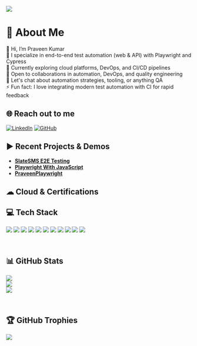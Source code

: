 [![](https://visitcount.itsvg.in/api?id=praveen2567&icon=0&color=1)](https://visitcount.itsvg.in)

<!-- Proudly created with GPRM ( https://gprm.itsvg.in ) -->

# 💫 About Me
👋 Hi, I’m Praveen Kumar  
🔭 I specialize in end-to-end test automation (web & API) with Playwright and Cypress  
🌱 Currently exploring cloud platforms, DevOps, and CI/CD pipelines  
🤝 Open to collaborations in automation, DevOps, and quality engineering  
💬 Let's chat about automation strategies, tooling, or anything QA  
⚡ Fun fact: I love integrating modern test automation with CI for rapid feedback

## 🌐 Reach out to me
[![LinkedIn](https://img.shields.io/badge/LinkedIn-%230077B5.svg?logo=linkedin&logoColor=white)](https://www.linkedin.com/in/mtpraveenkumar/) 
[![GitHub](https://img.shields.io/badge/GitHub-%2312100E.svg?logo=github&logoColor=white)](https://github.com/praveen2567)  

## ▶️ Recent Projects & Demos
- [**SlateSMS E2E Testing**](https://github.com/praveen2567/slatesms-e2e-testing)
- [**Playwright With JavaScript**](https://github.com/praveen2567/praveen2567-playwright_With_JavaScripts_1)
- [**PraveenPlaywright**](https://github.com/praveen2567/PraveenPlaywright)

## ☁ Cloud & Certifications
<!-- Add your certifications here, e.g.: -->
<!-- [**Azure DevOps Engineer Expert**](#) <br> -->

## 💻 Tech Stack
<p>
 <img src="https://img.shields.io/badge/Playwright-45ba4b?style=for-the-badge&logo=playwright&logoColor=white">
 <img src="https://img.shields.io/badge/Cypress-330F63?style=for-the-badge&logo=cypress&logoColor=white">
 <img src="https://img.shields.io/badge/JavaScript-F7DF1E?style=for-the-badge&logo=javascript&logoColor=black">
 <img src="https://shields.io/badge/TypeScript-3178C6?style=for-the-badge&logo=typescript&logoColor=black">
 <img src="https://img.shields.io/badge/Python-3776AB?style=for-the-badge&logo=python&logoColor=white">
 <img src="https://img.shields.io/badge/Node.js-43853D?style=for-the-badge&logo=node.js&logoColor=white">
 <img src="https://img.shields.io/badge/Jest-323330?style=for-the-badge&logo=Jest&logoColor=white">
 <img src="https://img.shields.io/badge/Jira-0052CC?style=for-the-badge&logo=Jira&logoColor=white">
 <img src="https://img.shields.io/badge/GitHub-100000?style=for-the-badge&logo=github&logoColor=white">
 <img src="https://img.shields.io/badge/GitLab-330F63?style=for-the-badge&logo=gitlab&logoColor=white">
 <img src="https://img.shields.io/badge/Docker-0FAAFF?style=for-the-badge&logo=docker&logoColor=white">
</p>

<br>

## 📊 GitHub Stats
![](https://github-readme-stats.vercel.app/api?username=praveen2567&theme=highcontrast&hide_border=false&include_all_commits=true&count_private=true)<br/>
![](https://github-readme-streak-stats.herokuapp.com/?user=praveen2567&theme=highcontrast&hide_border=false)<br/>
![](https://github-readme-stats.vercel.app/api/top-langs/?username=praveen2567&theme=highcontrast&hide_border=false&include_all_commits=true&count_private=true&layout=compact)

<br>

## 🏆 GitHub Trophies
![](https://github-profile-trophy.vercel.app/?username=praveen2567&theme=matrix&no-frame=false&no-bg=false&margin-w=4)
